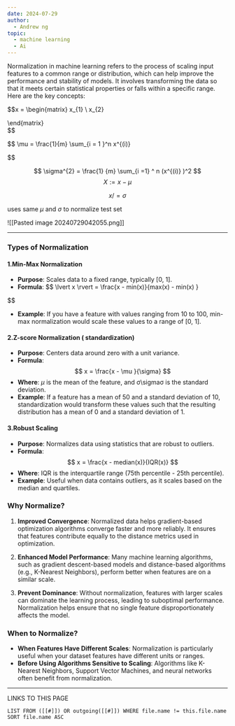 ```yaml
---
date: 2024-07-29
author:
  - Andrew ng
topic:
  - machine learning
  - Ai
---
```

Normalization in machine learning refers to the process of scaling input features to a common range or distribution, which can help improve the performance and stability of models. It involves transforming the data so that it meets certain statistical properties or falls within a specific range. Here are the key concepts:


$$x = \begin{matrix} x_{1}  \\ x_{2}

\end{matrix}  
$$

$$
\mu = \frac{1}{m} \sum_{i = 1 }^n x^{(i)}

$$

$$
\sigma^{2} = \frac{1} {m} \sum_{i =1} ^ n (x^{(i)} )^2 
$$
$$
X := x - \mu
$$

$$
x / = \sigma
$$

uses same $\mu$ and $\sigma$ to normalize test set 



![[Pasted image 20240729042055.png]]

---
### Types of Normalization 
#### 1.Min-Max Normalization 
- **Purpose**: Scales data to a fixed range, typically [0, 1].
- **Formula**: 
$$
\lvert x \rvert = \frac{x - min(x)}{max(x) - min(x) }

$$
- **Example**: If you have a feature with values ranging from 10 to 100, min-max normalization would scale these values to a range of [0, 1].
#### 2.Z-score Normalization ( standardization) 
- **Purpose**: Centers data around zero with a unit variance.
- **Formula**: 
$$
x = \frac{x - \mu }{\sigma}
$$
- **Where**: $\mu$ is the mean of the feature, and σ\sigmaσ is the standard deviation.
- **Example**: If a feature has a mean of 50 and a standard deviation of 10, standardization would transform these values such that the resulting distribution has a mean of 0 and a standard deviation of 1.

#### 3.Robust Scaling 
- **Purpose**: Normalizes data using statistics that are robust to outliers.
- **Formula**: 
$$
x = \frac{x - median(x)}{IQR(x)}
$$
- **Where**: IQR is the interquartile range (75th percentile - 25th percentile).
- **Example**: Useful when data contains outliers, as it scales based on the median and quartiles.

### Why Normalize?

1. **Improved Convergence**: Normalized data helps gradient-based optimization algorithms converge faster and more reliably. It ensures that features contribute equally to the distance metrics used in optimization.
    
2. **Enhanced Model Performance**: Many machine learning algorithms, such as gradient descent-based models and distance-based algorithms (e.g., K-Nearest Neighbors), perform better when features are on a similar scale.
    
3. **Prevent Dominance**: Without normalization, features with larger scales can dominate the learning process, leading to suboptimal performance. Normalization helps ensure that no single feature disproportionately affects the model.
    

### When to Normalize?

- **When Features Have Different Scales**: Normalization is particularly useful when your dataset features have different units or ranges.
- **Before Using Algorithms Sensitive to Scaling**: Algorithms like K-Nearest Neighbors, Support Vector Machines, and neural networks often benefit from normalization.

----
LINKS TO THIS PAGE 
```dataview
LIST FROM ([[#]]) OR outgoing([[#]]) WHERE file.name != this.file.name SORT file.name ASC 
```
